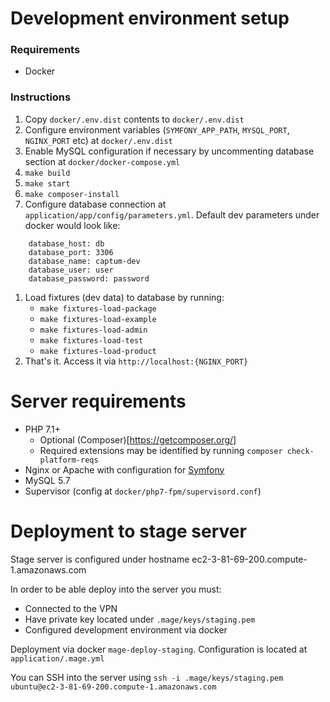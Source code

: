 # Development environment setup

### Requirements

* Docker

### Instructions

1. Copy `docker/.env.dist` contents to `docker/.env.dist`
1. Configure environment variables (`SYMFONY_APP_PATH`, `MYSQL_PORT`, `NGINX_PORT` etc) at `docker/.env.dist`
1. Enable MySQL configuration if necessary by uncommenting database section at `docker/docker-compose.yml`
1. `make build`
1. `make start`
1. `make composer-install`
1. Configure database connection at `application/app/config/parameters.yml`. Default dev parameters under docker would look like:
```
    database_host: db
    database_port: 3306
    database_name: captum-dev
    database_user: user
    database_password: password
```
1. Load fixtures (dev data) to database by running:
    - `make fixtures-load-package`
    - `make fixtures-load-example`
    - `make fixtures-load-admin`
    - `make fixtures-load-test`
    - `make fixtures-load-product`
1. That's it. Access it via `http://localhost:{NGINX_PORT}`

# Server requirements

* PHP 7.1+
    * Optional (Composer)[https://getcomposer.org/]
    * Required extensions may be identified by running `composer check-platform-reqs`
* Nginx or Apache with configuration for [Symfony](https://symfony.com/doc/3.4/setup/web_server_configuration.html)
* MySQL 5.7
* Supervisor (config at `docker/php7-fpm/supervisord.conf`)

# Deployment to stage server

Stage server is configured under hostname ec2-3-81-69-200.compute-1.amazonaws.com

In order to be able deploy into the server you must:
* Connected to the VPN
* Have private key located under `.mage/keys/staging.pem`
* Configured development environment via docker

Deployment via docker `mage-deploy-staging`. Configuration is located at `application/.mage.yml`

You can SSH into the server using `ssh -i .mage/keys/staging.pem ubuntu@ec2-3-81-69-200.compute-1.amazonaws.com`
